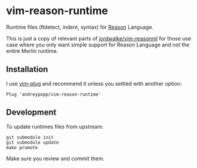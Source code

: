 # vim-reason-runtime

Runtime files (ftdetect, indent, syntax) for [Reason] Language.

This is just a copy of relevant parts of [jordwalke/vim-reasonml][] for those use
case where you only want simple support for Reason Language and not the entire
Merlin runtime.

## Installation

I use [vim-plug][] and recommend it unless you settled with another option:

    Plug 'andreypopp/vim-reason-runtime'

## Development

To update runtimes files from upstream:

    git submodule init
    git submodule update
    make promote

Make sure you review and commit them.

[Reason]: https://reasonml.github.io
[jordwalke/vim-reasonml]: https://github.com/jordwalke/vim-reasonml
[vim-plug]: https://github.com/junegunn/vim-plug
